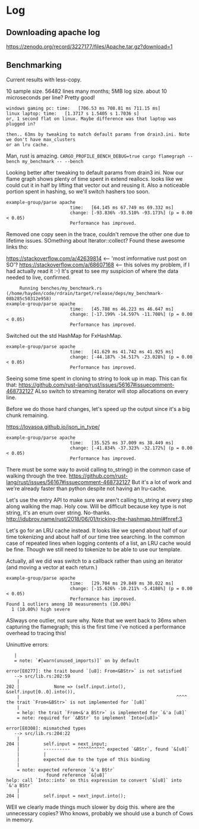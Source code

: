 # Log

## Downloading apache log
https://zenodo.org/record/3227177/files/Apache.tar.gz?download=1

## Benchmarking

Current results with less-copy.


10 sample size.
56482 lines many months; 5MB log size.
about 10 microseconds per line? Pretty good!
```
windows gaming pc: time:   [706.53 ms 708.81 ms 711.15 ms]
linux laptop: time:   [1.3717 s 1.5405 s 1.7036 s]
or, 1 second flat on linux. Maybe difference was that laptop was plugged in?

then.. 63ms by tweaking to match default params from drain3.ini. Note we don't have max_clusters
or an lru cache.
```


Man, rust is amazing.
`CARGO_PROFILE_BENCH_DEBUG=true cargo flamegraph --bench my_benchmark -- --bench`




Looking better after tweaking to default params from drain3 ini. Now our flame graph shows plenty of time spent in extend reallocs.
looks like we could cut it in half by lifting that vector out and reusing it.
Also a noticeable portion spent in hashing, so we'll switch hashers too soon.
```
example-group/parse apache
                        time:   [64.145 ms 67.749 ms 69.332 ms]
                        change: [-93.836% -93.510% -93.173%] (p = 0.00 < 0.05)
                        Performance has improved.
```

Removed one copy seen in the trace, couldn't remove the other one due to lifetime issues.
SOmething about Iterator::collect? Found these awesome links tho:

https://stackoverflow.com/a/42639814 <-- 'most imformative rust post on SO'?
https://stackoverflow.com/a/68607168 <-- this solves my problem, if I had actually read it :-) It's great to see my suspicion of where the data needed to live, confirmed.

```
     Running benches/my_benchmark.rs (/home/hayden/code/rdrain/target/release/deps/my_benchmark-08b285c50312e958)
example-group/parse apache
                        time:   [45.788 ms 46.223 ms 46.647 ms]
                        change: [-17.199% -14.597% -11.708%] (p = 0.00 < 0.05)
                        Performance has improved.
```


Switched out the std HashMap for FxHashMap.
```
example-group/parse apache
                        time:   [41.629 ms 41.742 ms 41.925 ms]
                        change: [-44.187% -34.517% -23.028%] (p = 0.00 < 0.05)
                        Performance has improved.
```


Seeing some time spent in cloning to string to look up in map. This can fix that:
https://github.com/rust-lang/rust/issues/56167#issuecomment-468732127
ALso switch to streaming iterator will stop allocations on every line.

Before we do those hard changes, let's speed up the output since it's a big chunk remaining.

https://lovasoa.github.io/json_in_type/


```
example-group/parse apache
                        time:   [35.525 ms 37.009 ms 38.449 ms]
                        change: [-41.834% -37.323% -32.172%] (p = 0.00 < 0.05)
                        Performance has improved.
```

There must be some way to avoid calling to_string() in the common case of walking through the tree.
https://github.com/rust-lang/rust/issues/56167#issuecomment-468732127
But it's a lot of work and we're already faster than python despite not having an lru-cache.

Let's use the entry API to make sure we aren't calling to_string at every step along walking the map.
Holy cow. Will be difficult because key type is not string, it's an enum over string. No-thanks.
http://idubrov.name/rust/2018/06/01/tricking-the-hashmap.html#fnref:3

Let's go for an LRU cache instead. It looks like we spend about half of our time tokenizing and about half of our time tree searching.
In the common case of repeated lines when logging contents of a list, an LRU cache would be fine.
Though we still need to tokenize to be able to use our template.


Actually, all we did was switch to a callback rather than using an iterator (and moving a vector at each return.)
```
example-group/parse apache
                        time:   [29.704 ms 29.849 ms 30.022 ms]
                        change: [-15.626% -10.211% -5.4188%] (p = 0.00 < 0.05)
                        Performance has improved.
Found 1 outliers among 10 measurements (10.00%)
  1 (10.00%) high severe
```
ASlways one outlier, not sure why.
Note that we went back to 36ms when capturing the flamegraph; this is the first time i've noticed a performance overhead to tracing this!



Uninuttive errors:
```
   |
   = note: `#[warn(unused_imports)]` on by default

error[E0277]: the trait bound `[u8]: From<&BStr>` is not satisfied
   --> src/lib.rs:202:59
    |
202 |             None => (self.input.into(), &self.input[0..0].into()),
    |                                                           ^^^^ the trait `From<&BStr>` is not implemented for `[u8]`
    |
    = help: the trait `From<&'a BStr>` is implemented for `&'a [u8]`
    = note: required for `&BStr` to implement `Into<[u8]>`

error[E0308]: mismatched types
   --> src/lib.rs:204:22
    |
204 |         self.input = next_input;
    |         ----------   ^^^^^^^^^^ expected `&BStr`, found `&[u8]`
    |         |
    |         expected due to the type of this binding
    |
    = note: expected reference `&'a BStr`
               found reference `&[u8]`
help: call `Into::into` on this expression to convert `&[u8]` into `&'a BStr`
    |
204 |         self.input = next_input.into();
```


WEll we clearly made things much slower by doig this. where are the unnecessary copies?
Who knows, probably we should use a bunch of Cows in memory.